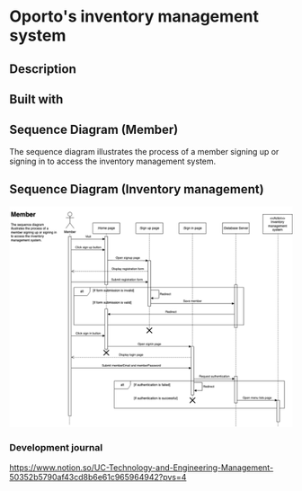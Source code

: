 # Oporto's inventory management system
## Description
## Built with
## Sequence Diagram (Member)
The sequence diagram illustrates the process of a member signing up or signing in to access the inventory management system.
## Sequence Diagram (Inventory management)
![Sequence Diagram](sequence_diagram(Member).drawio.png)
### Development journal
https://www.notion.so/UC-Technology-and-Engineering-Management-50352b5790af43cd8b6e61c965964942?pvs=4
